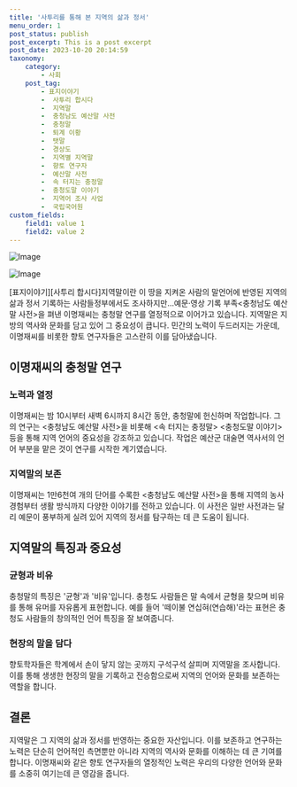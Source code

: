 ```yaml
---
title: '사투리를 통해 본 지역의 삶과 정서'
menu_order: 1
post_status: publish
post_excerpt: This is a post excerpt
post_date: 2023-10-20 20:14:59
taxonomy:
    category:
        - 사회
    post_tag:
        - 표지이야기
        -  사투리 합시다
        -  지역말
        -  충청남도 예산말 사전
        -  충청말
        -  퇴계 이황
        -  탯말
        -  경상도
        -  지역별 지역말
        -  향토 연구자
        -  예산말 사전
        -  속 터지는 충정말
        -  충청도말 이야기
        -  지역어 조사 사업
        -  국립국어원
custom_fields:
    field1: value 1
    field2: value 2
---
```


![Image](https://imgnews.pstatic.net/image/036/2024/02/07/0000049394_001_20240207122104022.jpg?type=w647)

![Image](https://imgnews.pstatic.net/image/036/2024/02/07/0000049394_002_20240207122104045.jpg?type=w647)


[표지이야기][사투리 합시다]지역말이란 이 땅을 지켜온 사람의 말언어에 반영된 지역의 삶과 정서 기록하는 사람들정부에서도 조사하지만…예문·영상 기록 부족<충청남도 예산말 사전>을 펴낸 이명재씨는 충청말 연구를 열정적으로 이어가고 있습니다. 지역말은 지방의 역사와 문화를 담고 있어 그 중요성이 큽니다. 민간의 노력이 두드러지는 가운데, 이명재씨를 비롯한 향토 연구자들은 고스란히 이를 담아냈습니다.

## 이명재씨의 충청말 연구

### 노력과 열정
이명재씨는 밤 10시부터 새벽 6시까지 8시간 동안, 충청말에 헌신하며 작업합니다. 그의 연구는 <충청남도 예산말 사전>을 비롯해 <속 터지는 충정말> <충청도말 이야기> 등을 통해 지역 언어의 중요성을 강조하고 있습니다. 작업은 예산군 대술면 역사서의 언어 부분을 맡은 것이 연구를 시작한 계기였습니다.

### 지역말의 보존
이명재씨는 1만6천여 개의 단어를 수록한 <충청남도 예산말 사전>을 통해 지역의 농사 경험부터 생활 방식까지 다양한 이야기를 전하고 있습니다. 이 사전은 일반 사전과는 달리 예문이 풍부하게 실려 있어 지역의 정서를 탐구하는 데 큰 도움이 됩니다.

## 지역말의 특징과 중요성

### 균형과 비유
충청말의 특징은 '균형'과 '비유'입니다. 충청도 사람들은 말 속에서 균형을 찾으며 비유를 통해 유머를 자유롭게 표현합니다. 예를 들어 '떼이불 연십혀(연습해)'라는 표현은 충청도 사람들의 창의적인 언어 특징을 잘 보여줍니다.

### 현장의 말을 담다
향토학자들은 학계에서 손이 닿지 않는 곳까지 구석구석 살피며 지역말을 조사합니다. 이를 통해 생생한 현장의 말을 기록하고 전승함으로써 지역의 언어와 문화를 보존하는 역할을 합니다.

## 결론

지역말은 그 지역의 삶과 정서를 반영하는 중요한 자산입니다. 이를 보존하고 연구하는 노력은 단순히 언어적인 측면뿐만 아니라 지역의 역사와 문화를 이해하는 데 큰 기여를 합니다. 이명재씨와 같은 향토 연구자들의 열정적인 노력은 우리의 다양한 언어와 문화를 소중히 여기는데 큰 영감을 줍니다.
